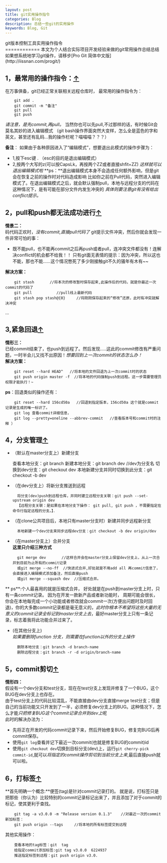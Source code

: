 ```yaml
---
layout: post
title: git实用操作指令
categories: Blog
description: 总结一些git的实用操作
keywords: Blog, Git
---
```

<div id="title">git版本控制工具实用操作指令</div>
============   
本文为个人结合实际项目开发经验来做的git常用操作总结总结       
如果想系统地学习git操作，请移步[Pro Git 简体中文版](http://iissnan.com/progit/)     

1，最常用的操作指令：[↑](#title)
--------------
在万事俱备，git已经正常关联相关远程仓库时，
最常用的操作指令为：

        git add .
        git commit -m "备注"
        git pull
        git push

*请注意，是先commit,再pull。*
当然你也可以先pull,不过那样的话，有时候Git会莫名其妙的进入编辑模式
（git bash操作界面突然大变样，怎么全是蓝色的字和英文，甚至还有乱码...我的操作栏呢？喵喵喵？？？）

**备注**：
如果由于各种原因进入了“编辑模式”，想要退出此模式的操作步骤为：

* 1,按下esc键 . （esc的目的是退出编辑模式）
* 2,按两个大写的z(可以按CapsLk，再按两个ZZ或者直接shfit+ZZ)
*这样就可以退出编辑模式啦*
**ps：**退出编辑模式本身不会造成任何额外影响，但是git会在恢复之前的操作时对代码造成影响
比如你之前在Pull代码，突然进入编辑模式了。在退出编辑模式之后，就会默认强制pull，本地与远程分支的代码在这种情况下，是有可能在部分文件内发生冲突的
*具体则要注意git有没有给出conflict提示。*


2，pull和push都无法成功进行[↑](#title)
--------------
**情景二：**        
码代码正欢时，*没有commit,直接pull代码了*
git提示文件冲突，然后你就会发现一件非常可怕的事：

* 既不能pull，也不能再commit之后再push或者pull，连冲突文件都没有！连解决conflict的机会都不给我！！
只有git面无表情的提示：因为冲突，所以这也不能，那也不能......这个情况憋死了多少刚接触git不久的骚年有木有~~    

**解决方案：**

        git stash       //将本次的修改暂时保存起来,此操作后的代码，就是你最近一次commit的代码了
        git pull           //pull线上最新代码
        git stash pop stash@{0}     //将刚刚保存起来的“修改”还原，此时有冲突就解决冲突
...


3,紧急回退[↑](#title)
--------------
**情形三：**        
已经commit结束了，也push到远程了。然后发现.....这此的commit修改有严重问题，一时半会儿又找不出原因！*想要回到上一次commit的状态怎么办！*      
**解决方案：**

        git reset --hard HEAD^   //将本地的文件回退为上一次commit时的状态
        git push origin master -f  //将本地的代码强制push到远程。这一步需要管理员权限才能执行！~

**ps**：回退类似的操作还有：

        git reset --hard 156cd50a   //回退到指定版本，156cd50a 这个就是commit记录是生成的唯一标识了。
        git log 查看commit详细信息，
        git log --pretty=oneline --abbrev-commit   //查看版本号和commit时的注释 ）


4，分支管理[↑](#title)
--------------
* （默认在master分支上）新建分支

    查看本地分支：git branch
    新建本地分支：git branch dev   //dev为分支名
    切换到dev分支：git checkout dev
    本地新建分支并同时切换到此分支：git checkout -b dev

* （在dev分支上）将新分支推送到远程

        将分支(dev)push到远程仓库，并同时建立远程分支关联：git push --set-upstream origin dev
        【远程分支关联：是如果在本地分支下操作： git pull, git push ，不需要指定在命令行指定远程的分支。】．

* （在clone公共项目后，本地只有master分支时）新建并同步远程新分支     

        本地新建一个dev分支来同步远程dev分支：git checkout -b dev origin/dev

* （在master分支上）合并分支      
**这里只介绍三种方式**

        git merge dev       //这样合并会在master分支上保留dev分支上，从上一次合并到目前为止所有的commit记录
        或git merge --no-ff  //快进式合并,好处就是不用add all 再commit信息了，会直接进入编辑模式添加备注，然后直接push
        或git merge --squash dev  //压缩式合并。
** ps**:个人最喜用的就是压缩式合并，
好处就是在push到master分支上时，只有一条commit记录。
因为在开发一款新产品或者新功能时， 周期可能会很长，你会在本地每完成一个小功能或者修改就会commit一次(方便出问题时及时回退)，你的大多数commit记录都是毫无意义的，*此时你根本不希望将这些大量的无意义的commit记录全标记到master分支上去*，最好master分支上只有一条记录，标志着我将此功能合并过来了。

* (在其他分支上)      
*如果要删除function 分支，则需要在function以外的分支上操作*

        删除本地分支：git branch -d branch-name
        删除远程分支：git branch -r -d origin/branch-name

5，commit剪切[↑](#title)
--------------
**情形四：**        
假设有一个dev分支和test分支，现在在test分支上发现并修复了一个BUG，这个BUG在dev分支上也存在。        
由于test分支上的代码比较混乱，不能直接由dev分支直接merge test分支；但是自己的当前功能又只开发到了一半，必须修复dev分支上的BUG。这种情况下，怎么才能*只把修复BUG这个commit记录合并到dev上*呢        
此时的解决办法为：
* 先将正在开发的代码commit记录下来，然后开始修复BUG，修复完BUG后再commit保存。
* 使用`git log`查看并记下最近一次commit(也就是修复BUG的commit)id
* 使用`git checkout dev`切换到目标分支(dev)上，运行`git cherry-pick commit-id`,就可以*将指定的commit操作剪切到当前分支上来*,最后直接push就可以啦。      


    



6，打标签[↑](#title)
--------------
**首先明确一个概念:**便签(tag)是针对commit记录打的。
就是说，打标签只是把那些（你认为）比较特别的commit记录标记出来了，并且添加了对于commit的标记，使其更利于查找。

        git tag -a v3.0.0 -m "Release version 0.1.3"    //对最近一次的commit新加标签：
        git push origin --tags     //将本地的所有标签提交到远程

其他实用操作：

        查看本地的tag标签：git  tag
        给指定commit添加标签:git tag v3.0.0  6224937
        推送指定标签到远程：git push origin v3.0.


